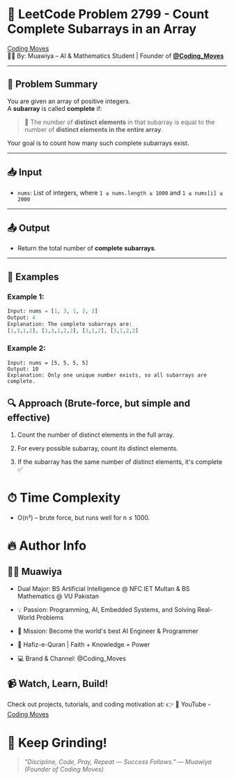 # 🚦 LeetCode Problem 2799 - Count Complete Subarrays in an Array

[Coding Moves](https://www.youtube.com/@Coding_Moves)  
👨‍💻 By: Muawiya – AI & Mathematics Student | Founder of [**@Coding_Moves**](https://www.youtube.com/@Coding_Moves)

---

## 🧠 Problem Summary

You are given an array of positive integers.  
A **subarray** is called **complete** if:

> 🔹 The number of **distinct elements** in that subarray is equal to the number of **distinct elements in the entire array**.

Your goal is to count how many such complete subarrays exist.

---

## 📥 Input

- `nums`: List of integers, where `1 ≤ nums.length ≤ 1000` and `1 ≤ nums[i] ≤ 2000`

---

## 📤 Output

- Return the total number of **complete subarrays**.

---

## 🧪 Examples

### Example 1:
```python
Input: nums = [1, 3, 1, 2, 2]
Output: 4
Explanation: The complete subarrays are:
[1,3,1,2], [1,3,1,2,2], [3,1,2], [3,1,2,2]
```
### Example 2:
```
Input: nums = [5, 5, 5, 5]
Output: 10
Explanation: Only one unique number exists, so all subarrays are complete.
```
## 🔍 Approach (Brute-force, but simple and effective)
1. Count the number of distinct elements in the full array.

2. For every possible subarray, count its distinct elements.

3. If the subarray has the same number of distinct elements, it's complete ✅

# ⏱ Time Complexity
+ O(n²) – brute force, but runs well for n ≤ 1000.

# 🔥 Author Info
## 🧑‍🎓 Muawiya

+ Dual Major: BS Artificial Intelligence @ NFC IET Multan & BS Mathematics @ VU Pakistan

+ 💡 Passion: Programming, AI, Embedded Systems, and Solving Real-World Problems

+ 🎯 Mission: Become the world's best AI Engineer & Programmer

+ 🕌 Hafiz-e-Quran | Faith + Knowledge = Power

+ 💻 Brand & Channel: @Coding_Moves

## 📹 Watch, Learn, Build!
 Check out projects, tutorials, and coding motivation at:
 👉 🎥 YouTube - [Coding Moves](https://www.youtube.com/@Coding_Moves)

# 💪 Keep Grinding!
> *"Discipline, Code, Pray, Repeat — Success Follows."
— Muawiya (Founder of Coding Moves)*

   
